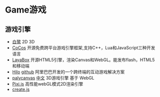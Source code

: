 # Game游戏

## 游戏引擎

* [白鹭](https://www.egret.com/index) 2D 3D
* [CoCos](https://www.cocos.com/)  开源免费跨平台游戏引擎框架,支持C++，Lua和JavaScript三种开发语言
* [LayaBox](https://www.layabox.com/) 开源HTML5引擎，渲染Canvas和WebGL。能发布flash，HTML5和移动端
* [Hilo](http://hiloteam.github.io/) [github](https://github.com/hiloteam/Hilo) 阿里巴巴开发的一个跨终端的互动游戏解决方案
* [palycanvas](https://playcanvas.com/) [中文](https://developer.playcanvas.com/zh/getting-started/) 3D游戏引擎 基于 WebGL
* [Pixi.js](https://github.com/pixijs/pixi.js) 高性能webGL模式2D渲染引擎
* [create.js](http://createjs.com/)